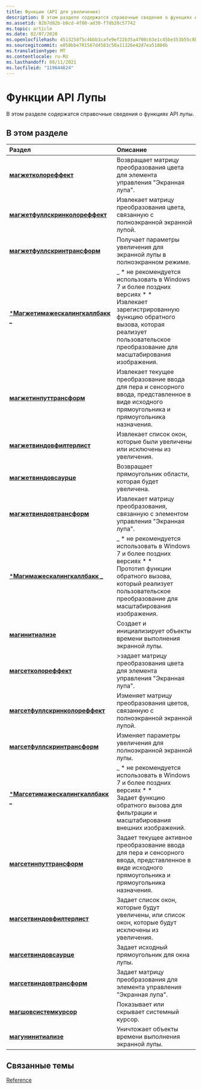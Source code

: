 ```yaml
---
title: Функции (API для увеличения)
description: В этом разделе содержатся справочные сведения о функциях API лупы.
ms.assetid: 82b7d82b-b8cd-4f80-ad30-f7db20c57742
ms.topic: article
ms.date: 02/07/2020
ms.openlocfilehash: 4513258f5c4bbb1cafe9ef22b35a4708c63e1c45be353b55c8bda1e20c4fce4c
ms.sourcegitcommit: e858bbe701567d4583c50a11326e42d7ea51804b
ms.translationtype: MT
ms.contentlocale: ru-RU
ms.lasthandoff: 08/11/2021
ms.locfileid: "119644624"
---
```

# <a name="magnification-api-functions"></a>Функции API Лупы

В этом разделе содержатся справочные сведения о функциях API лупы.

## <a name="in-this-section"></a>В этом разделе

| Раздел | Описание |
|:---|:---|
| [**магжетколореффект**](/windows/win32/api/Magnification/nf-magnification-maggetcoloreffect)<br/> | Возвращает матрицу преобразования цвета для элемента управления "Экранная лупа".<br/> |
| [**магжетфуллскринколореффект**](/windows/win32/api/Magnification/nf-magnification-maggetfullscreencoloreffect)<br/>  |  Извлекает матрицу преобразования цвета, связанную с полноэкранной экранной лупой.<br/> |
| [**магжетфуллскринтрансформ**](/windows/win32/api/Magnification/nf-magnification-maggetfullscreentransform)<br/>  | Получает параметры увеличения для экранной лупы в полноэкранном режиме.<br/>  |
| [***Магжетимажескалингкаллбакк** _](/windows/win32/api/Magnification/nf-magnification-maggetimagescalingcallback)<br/>  | _ * не рекомендуется использовать в Windows 7 и более поздних версиях * *<br/>Извлекает зарегистрированную функцию обратного вызова, которая реализует пользовательское преобразование для масштабирования изображения. <br/> |
| [**магжетинпуттрансформ**](/windows/win32/api/Magnification/nf-magnification-maggetinputtransform)<br/>  | Извлекает текущее преобразование ввода для пера и сенсорного ввода, представленное в виде исходного прямоугольника и прямоугольника назначения.<br/>  |
| [**магжетвиндовфилтерлист**](/windows/win32/api/Magnification/nf-magnification-maggetwindowfilterlist)<br/>  | Извлекает список окон, которые были увеличены или исключены из увеличения.<br/>  |
| [**магжетвиндовсаурце**](/windows/win32/api/Magnification/nf-magnification-maggetwindowsource)<br/>  | Возвращает прямоугольник области, которая будет увеличена.<br/>  |
| [**магжетвиндовтрансформ**](/windows/win32/api/Magnification/nf-magnification-maggetwindowtransform)<br/>  | Извлекает матрицу преобразования, связанную с элементом управления "Экранная лупа". <br/>  |
| [***Магимажескалингкаллбакк** _](/windows/win32/api/Magnification/nc-magnification-magimagescalingcallback)<br/>  | _ * не рекомендуется использовать в Windows 7 и более поздних версиях * *<br/>Прототип функции обратного вызова, который реализует пользовательское преобразование для масштабирования изображения.<br/>  |
| [**магинитиализе**](/windows/win32/api/Magnification/nf-magnification-maginitialize)<br/>  | Создает и инициализирует объекты времени выполнения экранной лупы. <br/>  |
| [**магсетколореффект**](/windows/win32/api/Magnification/nf-magnification-magsetcoloreffect)<br/>  | >задает матрицу преобразования цвета для элемента управления "Экранная лупа".<br/>  |
| [**магсетфуллскринколореффект**](/windows/win32/api/Magnification/nf-magnification-magsetfullscreencoloreffect)<br/>  | Изменяет матрицу преобразования цветов, связанную с полноэкранной экранной лупой.<br/>  |
| [**магсетфуллскринтрансформ**](/windows/win32/api/Magnification/nf-magnification-magsetfullscreentransform)<br/>  | Изменяет параметры увеличения для полноэкранной экранной лупы.<br/>  |
| [***Магсетимажескалингкаллбакк** _](/windows/win32/api/Magnification/nf-magnification-magsetimagescalingcallback)<br/>  | _ * не рекомендуется использовать в Windows 7 и более поздних версиях * *<br/>Задает функцию обратного вызова для фильтрации и масштабирования внешних изображений.<br/>  |
| [**магсетинпуттрансформ**](/windows/win32/api/Magnification/nf-magnification-magsetinputtransform)<br/>  | Задает текущее активное преобразование ввода для пера и сенсорного ввода, представленное в виде исходного прямоугольника и прямоугольника назначения.<br/>  |
| [**магсетвиндовфилтерлист**](/windows/win32/api/Magnification/nf-magnification-magsetwindowfilterlist)<br/>  | Задает список окон, которые будут увеличены, или список окон, которые будут исключены из увеличения.<br/>  |
| [**магсетвиндовсаурце**](/windows/win32/api/Magnification/nf-magnification-magsetwindowsource)<br/>  | Задает исходный прямоугольник для окна лупы.<br/>  |
| [**магсетвиндовтрансформ**](/windows/win32/api/Magnification/nf-magnification-magsetwindowtransform)<br/>  | Задает матрицу преобразования для элемента управления "Экранная лупа". <br/>  |
| [**магшовсистемкурсор**](/windows/win32/api/Magnification/nf-magnification-magshowsystemcursor)<br/>  | Показывает или скрывает системный курсор.<br/>  |
| [**магунинитиализе**](/windows/win32/api/Magnification/nf-magnification-maguninitialize)<br/>  | Уничтожает объекты времени выполнения экранной лупы.<br/>  |

## <a name="related-topics"></a>Связанные темы

[Reference](entry-magapi-ref.md)
